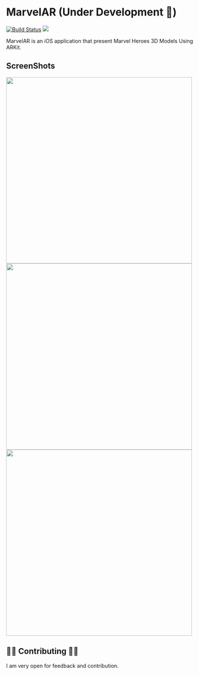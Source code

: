 # MarvelAR (Under Development 🔧)

[![Build Status](https://travis-ci.com/hadiidbouk/MarvelAR.svg?branch=dev)](https://travis-ci.com/hadiidbouk/MarvelAR)
<img src="https://img.shields.io/badge/Swift-5.0-orange.svg" />

MarvelAR is an iOS application that present Marvel Heroes 3D Models Using ARKit.

## ScreenShots
<p float="left">
  <img src="https://github.com/hadiidbouk/MarvelAR/blob/master/ScreenShots/1.PNG" height="500px"/>
<img src="https://github.com/hadiidbouk/MarvelAR/blob/master/ScreenShots/2.PNG" height="500px"/>
<img src="https://github.com/hadiidbouk/MarvelAR/blob/master/ScreenShots/4.PNG" height="500px"/>
</p>

## 👏🏻 Contributing 👏🏻

I am very open for feedback and contribution.
